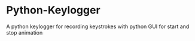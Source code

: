 # Python-Keylogger
A python keylogger for recording keystrokes with python GUI for start and stop animation
